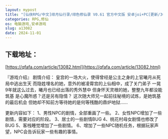 ```yaml
---
layout: mypost
title: "[仙侠RPG/中文]绯月仙行录/绯色修仙录 V0.61 官方中文版 安卓joi+PC[更新/3G]"
categories: RPG,修仙
os: 电脑游戏,安卓游戏
slug: a13082
date: 2024-11-01
---
```


## 下载地址：

[https://qfafa.com/article/13082.html](https://qfafa.com/article/13082.html)

『游戏介绍』
剧情介绍：
皇宫的一场大火，使得曾经是公主之身的上官曦月从死局中逃出生天
而隐姓埋名的她，意外的被凌霄宫的上仙相中，成了关门弟子
一晃9年就这么过去，曦月也已经出落的秀外慧中
但身怀天灵根的她，整整九年都没能筑基
是心魔所惑？还是另有隐情？
这次随大师兄一起前往秘境的试炼，是她筑基的最后机会
但她却不知前方等待她的是何等残酷的鼎炉地狱……

更新内容如下：
1、男性NPC的剧情，全部重画了一些。
2、女性NPC增加了一些剧情，需要对应的阶段。
3、居士的一些剧情BUG
4、桃花村母女剧情也修改了BUG
5、客栈睡觉增加了一些剧情。
6、增加了一些NPC随机任务，根据玩家声望，NPC会告诉玩家一些有趣的事情。